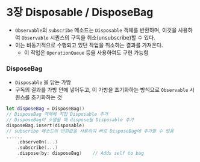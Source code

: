 # 3장 Disposable / DisposeBag

- `Observable`의 `subscribe` 메소드는 `Disposable` 객체를 반환하며, 이것을 사용하여 `Observable` 시퀀스의 구독을 취소(unsubscribe)할 수 있다. 
- 이는 비동기적으로 수행되고 있던 작업을 취소하는 결과를 가져온다.
  - 이 작업은 `OperationQueue` 등을 사용하여도 구현 가능함

### DisposeBag

- `Disposable` 을 담는 가방
- 구독의 결과를 가방 안에 넣어두고, 이 가방을 초기화하는 방식으로 `Observable` 시퀀스를 초기화하는 것

```swift
let disposeBag = DisposeBag()
// DisposeBag 객체에 직접 Disposable 추가
// DisposeBag이 소멸될 때 dispose될 Disposable 추가
disposeBag.insert(disposable)
// subscribe 메소드의 반환값을 사용하여 바로 DisposeBag에 추가할 수 있음
......
	.observeOn(...)
	.subscribe(...)
	.dispose(by: disposeBag)	// Adds self to bag
```

